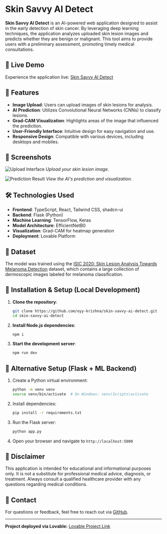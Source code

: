 # Skin Savvy AI Detect


**Skin Savvy AI Detect** is an AI-powered web application designed to assist in the early detection of skin cancer. By leveraging deep learning techniques, the application analyzes uploaded skin lesion images and predicts whether they are benign or malignant. This tool aims to provide users with a preliminary assessment, promoting timely medical consultations.

## 🚀 Live Demo

Experience the application live: [Skin Savvy AI Detect](https://skin-savvy-ai-detect.lovable.app/)

## 🧠 Features

- **Image Upload**: Users can upload images of skin lesions for analysis.
- **AI Prediction**: Utilizes Convolutional Neural Networks (CNNs) to classify lesions.
- **Grad-CAM Visualization**: Highlights areas of the image that influenced the prediction.
- **User-Friendly Interface**: Intuitive design for easy navigation and use.
- **Responsive Design**: Compatible with various devices, including desktops and mobiles.

## 📸 Screenshots

![Upload Interface](https://raw.githubusercontent.com/oyy-krishna/skin-savvy-ai-detect/public/upload.png)
*Upload your skin lesion image.*

![Prediction Result](https://raw.githubusercontent.com/oyy-krishna/skin-savvy-ai-detect/public/result.png)
*View the AI's prediction and visualization.*

## 🛠️ Technologies Used

- **Frontend**: TypeScript, React, Tailwind CSS, shadcn-ui
- **Backend**: Flask (Python)
- **Machine Learning**: TensorFlow, Keras
- **Model Architecture**: EfficientNetB0
- **Visualization**: Grad-CAM for heatmap generation
- **Deployment**: Lovable Platform

## 📂 Dataset

The model was trained using the [ISIC 2020: Skin Lesion Analysis Towards Melanoma Detection](https://www.kaggle.com/c/siim-isic-melanoma-classification) dataset, which contains a large collection of dermoscopic images labeled for melanoma classification.

## 🧪 Installation & Setup (Local Development)

1. **Clone the repository**:
   ```bash
   git clone https://github.com/oyy-krishna/skin-savvy-ai-detect.git
   cd skin-savvy-ai-detect
   ```

2. **Install Node.js dependencies**:
   ```bash
   npm i
   ```

3. **Start the development server**:
   ```bash
   npm run dev
   ```

## 🔢 Alternative Setup (Flask + ML Backend)

1. Create a Python virtual environment:
   ```bash
   python -m venv venv
   source venv/bin/activate  # On Windows: venv\Scripts\activate
   ```

2. Install dependencies:
   ```bash
   pip install -r requirements.txt
   ```

3. Run the Flask server:
   ```bash
   python app.py
   ```

4. Open your browser and navigate to `http://localhost:5000`

## 🔖 Disclaimer

This application is intended for educational and informational purposes only. It is not a substitute for professional medical advice, diagnosis, or treatment. Always consult a qualified healthcare provider with any questions regarding medical conditions.

## 📢 Contact

For questions or feedback, feel free to reach out via [GitHub](https://github.com/oyy-krishna/skin-savvy-ai-detect/issues).

---

**Project deployed via Lovable:** [Lovable Project Link](https://lovable.dev/projects/599d4c30-5c22-497b-8c82-73c0f642f524)

